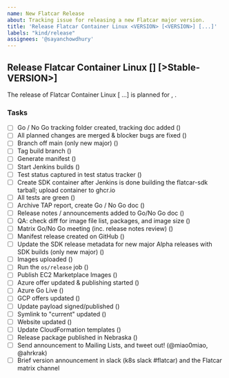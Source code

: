 ```yaml
---
name: New Flatcar Release
about: Tracking issue for releasing a new Flatcar major version.
title: 'Release Flatcar Container Linux <VERSION> [<VERSION>] [...]'
labels: "kind/release"
assignees: '@sayanchowdhury'
---
```


## Release Flatcar Container Linux <Alpha-VERSION> [<Beta-VERSION>] [>Stable-VERSION>]
  
The release of Flatcar Container Linux <VERSION> [<VERSION> ...] is planned for <MONTH> <DAY>, <YEAR>. 

### Tasks
- [ ] Go / No Go tracking folder created, tracking doc added ()
- [ ] All planned changes are merged & blocker bugs are fixed ()
- [ ] Branch off main (only new major) ()
- [ ] Tag build branch ()
- [ ] Generate manifest ()
- [ ] Start Jenkins builds ()
- [ ] Test status captured in test status tracker ()
- [ ] Create SDK container after Jenkins is done building the flatcar-sdk tarball; upload container to ghcr.io
- [ ] All tests are green ()
- [ ] Archive TAP report, create Go / No Go doc ()
- [ ] Release notes / announcements added to Go/No Go doc ()
- [ ] QA: check diff for image file list, packages, and image size ()
- [ ] Matrix Go/No Go meeting (inc. release notes review) ()
- [ ] Manifest release created on GitHub ()
- [ ] Update the SDK release metadata for new major Alpha releases with SDK builds (only new major) ()
- [ ] Images uploaded ()
- [ ] Run the `os/release` job ()
- [ ] Publish EC2 Marketplace Images ()
- [ ] Azure offer updated & publishing started ()
- [ ] Azure Go Live ()
- [ ] GCP offers updated ()
- [ ] Update payload signed/published ()
- [ ] Symlink to "current" updated ()
- [ ] Website updated ()
- [ ] Update CloudFormation templates ()
- [ ] Release package published in Nebraska ()
- [ ] Send announcement to Mailing Lists, and tweet out! (@miao0miao, @ahrkrak)
- [ ] Brief version announcement in slack (k8s slack #flatcar) and the Flatcar matrix channel
